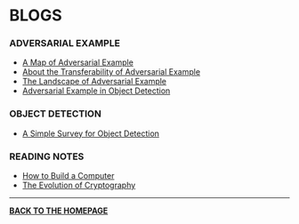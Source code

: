 # BLOGS

### ADVERSARIAL EXAMPLE

- <a href="blogs/pages/Map-AdversarialExample.html" target="_blank">A Map of Adversarial Example</a>
- <a href="blogs/pages/Note-TransferabilityAdversarialExample.html"  target="_blank">About the Transferability of Adversarial Example</a>
- <a href="blogs/pages/Landscape-AdversarialExample.html" target="_blank">The Landscape of Adversarial Example</a>
- <a href="blogs/pages/Note-AdversarialExampleOD.html" target="_blank">Adversarial Example in Object Detection</a>

### OBJECT DETECTION

- <a href="blogs/pages/Note-ObjectDetection.html" target="_blank">A Simple Survey for Object Detection</a>

### READING NOTES

- <a href="blogs/pages/code-note-en.html" target="_blank">How to Build a Computer</a>
- <a href="blogs/pages/encrypto-note-en.html" target="_blank">The Evolution of Cryptography</a>

---

<b><a href="index.html">BACK TO THE HOMEPAGE</a></b>

